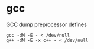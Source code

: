 # gcc
GCC dump preprocessor defines


~~~
gcc -dM -E - < /dev/null
g++ -dM -E -x c++ - < /dev/null
~~~
